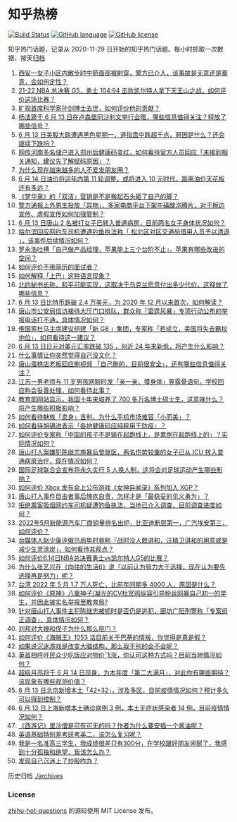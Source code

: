 # 知乎热榜
[![Build Status](https://github.com/ToWeLong/zhihu-hot-questions/workflows/CI/badge.svg)](https://github.com/ToWeLong/zhihu-hot-questions/actions)
[![GitHub language](https://img.shields.io/badge/language-golang-orange.svg)](https://golang.org/)
[![GitHub license](https://img.shields.io/github/license/ToWeLong/zhihu-hot-questions)](https://github.com/ToWeLong/zhihu-hot-questions/blob/main/LICENSE)

知乎热门话题，记录从 2020-11-29 日开始的知乎热门话题。每小时抓取一次数据，按天[归档](./archives)

<!-- BEGIN -->

1. [西安一女子小区内散步时中箭面部被射穿，警方已介入，该事故是无意还是蓄意，会如何定性？](https://www.zhihu.com/question/537473982)
1. [21-22 NBA 总决赛 G5，勇士 104:94 击败凯尔特人拿下天王山之战，如何评价这场比赛？](https://www.zhihu.com/question/537597852)
1. [旷视首席科学家孙剑博士去世，如何评价他的贡献？](https://www.zhihu.com/question/537635093)
1. [杨洁篪于 6 月 13 日在卢森堡同沙利文举行会晤，哪些信息值得关注？释放了哪些信号？](https://www.zhihu.com/question/537577331)
1. [6 月 13 日美股大跌遭遇黑色星期一，道指盘中跌超千点，原因是什么？还会继续下跌吗？](https://www.zhihu.com/question/537554884)
1. [网传河南多名储户进入郑州后健康码变红，如何看待官方人员回应「未接到相关通知，建议先了解赋码原因」？](https://www.zhihu.com/question/537428772)
1. [为什么现在越来越多的人不爱发朋友圈？](https://www.zhihu.com/question/537238663)
1. [6 月 14 日油价将迎年内第 11 轮调整，或将进入 10 元时代，距离油价天花板还有多远？](https://www.zhihu.com/question/536647999)
1. [《梦华录》的「双洁」营销是不是搬起石头砸了自己的脚？](https://www.zhihu.com/question/537427744)
1. [警方通报上外男生投放「异物」，多家电商平台下架牛磺酸泡腾片，对于擦边宣传、虚假宣传如何加强管制？](https://www.zhihu.com/question/537538150)
1. [6 月 13 日唐山 2 名被打女子已转入普通病房，目前两名女子身体状况如何？](https://www.zhihu.com/question/537529834)
1. [哈尔滨回应网约车司机遭遇钓鱼执法称「 松北区对区交通局借用人员予以清退 」，该事件后续情况如何？](https://www.zhihu.com/question/537540799)
1. [罗永浩吐槽「自己做产品经理，苹果能上三个台阶不止」，苹果有哪些改进的空间？](https://www.zhihu.com/question/537062572)
1. [如何评价不带简历的面试者？](https://www.zhihu.com/question/275075024)
1. [如何解释「上巴」这种语言现象？](https://www.zhihu.com/question/525069049)
1. [北约秘书长称，和平可能实现，这取决于乌克兰愿意付出多少代价，这释放了哪些信息？](https://www.zhihu.com/question/537534863)
1. [6 月 13 日比特币跌破 2.4 万美元，为 2020 年 12 月以来首次，如何解读？](https://www.zhihu.com/question/537554619)
1. [唐山市公安局信访接待大厅门口排队，群众称「雷霆风暴」专项行动公布的举报电话打不通，具体情况如何？](https://www.zhihu.com/question/537528422)
1. [俄国家杜马主席建议组建「新 G8 」集团，专家称「若成立，美国将失去霸权地位」，如何看待这一建议？](https://www.zhihu.com/question/537466747)
1. [6 月 13 日日元对美元汇率跌破 135 ，创近 24 年来新低，将产生什么影响？](https://www.zhihu.com/question/537494860)
1. [什么事情让你突然觉得自己没文化？](https://www.zhihu.com/question/308784456)
1. [唐山蛋糕店老板回应删视频 「自己删的，目前很安全」，还有哪些信息值得关注？](https://www.zhihu.com/question/537487508)
1. [江苏一男老师与 11 岁男孩网聊时发「亲一亲、摸身体」等露骨语句，学校回应称会妥善处理，如何看待此事？](https://www.zhihu.com/question/537613130)
1. [教育部网站显示，我国十年来培养了 700 多万名博士硕士生，这意味什么？将产生哪些积极影响？](https://www.zhihu.com/question/537625665)
1. [如何看待魅族「卖身」吉利，为什么手机市场难容「小而美」？](https://www.zhihu.com/question/537502222)
1. [如何看待胡锡进表示「各地健康码应纯粹用于防疫」？](https://www.zhihu.com/question/537608959)
1. [如何评价专家称「中国的孩子不是输在起跑线上，是累倒在起跑线上的」？实际情况如何？](https://www.zhihu.com/question/536880111)
1. [唐山打人案嫌犯陈继志施暴后曾就医，两名伤势较重的女子已从 ICU 转入普通病房治疗，现在情况如何？](https://www.zhihu.com/question/537610856)
1. [国际足球联合会宣布将永久实行 5 人换人制，这将会对足球运动产生哪些影响？](https://www.zhihu.com/question/537554238)
1. [如何评价 Xbox 发布会上公布游戏《女神异闻录》系列加入 XGP？](https://www.zhihu.com/question/537418578)
1. [唐山打人事件目击者事后愧疚自责，怎样才是「最稳妥的见义勇为」？](https://www.zhihu.com/question/537343802)
1. [拒绝乘客吸烟网约车司机疑遭钓鱼执法，当地已介入调查，目前调查进度如何？](https://www.zhihu.com/question/537493436)
1. [2022年5月新能源汽车厂商销量排名出炉，比亚迪断层第一，广汽埃安第三，如何评价？](https://www.zhihu.com/question/537052706)
1. [台媒体人赵少康评俄乌局势时竟称「战时没人敢讲和，汪精卫讲和的用意或是减少生灵涂炭」，如何看待其观点？](https://www.zhihu.com/question/537459834)
1. [如何评价6.14日NBA总决赛勇士vs凯尔特人G5的比赛？](https://www.zhihu.com/question/537609343)
1. [为什么张艺兴在《向往的生活6》说「以前认为努力大于选择，现在认为要先选择再是努力」呢？](https://www.zhihu.com/question/537303653)
1. [台湾 2022 年 5 月 1.7 万人死亡，比前年同期多 4000 人，原因是什么？](https://www.zhihu.com/question/537027317)
1. [如何评价《原神》八重神子/凝光的CV杜冥鸦纵容引导粉丝网暴自己初一的学生，并因此被实名举报至教育局?](https://www.zhihu.com/question/537301421)
1. [针对唐山打人事件主犯陈继志被抓时是否仍是逃犯，廊坊广阳刑警称「专案组正调查」，具体情况如何？](https://www.zhihu.com/question/537616542)
1. [刘邦对大嫂和侄子为什么那么抠门？](https://www.zhihu.com/question/522805788)
1. [如何评价《海贼王》1053 话目前关于巴基的情报，你觉得是真是假？](https://www.zhihu.com/question/535622008)
1. [如果说沉迷游戏是改变大脑结构，那么我干别的会不会呢？](https://www.zhihu.com/question/537333243)
1. [英首相呼吁民众少吃饭应对物价飞涨，你认可这种方式吗？目前当地情况如何？](https://www.zhihu.com/question/537597118)
1. [超级月亮将于 6 月 14 日现身，为本年度「第二大满月」，对此你有哪些期待？该现象有哪些观测价值？](https://www.zhihu.com/question/535549175)
1. [6 月 13 日北京新增本土「42+32」，涉及多区，目前疫情情况如何？预计多久可以得到控制？](https://www.zhihu.com/question/537597848)
1. [6 月 13 日上海新增本土确诊病例 3 例，本土无症状感染者 14 例，目前疫情情况如何？](https://www.zhihu.com/question/537597210)
1. [《西游记》里沙僧是可有可无的吗？作者为什么要安插一个酱油呢？](https://www.zhihu.com/question/30047761)
1. [英语基础特别差考研考英二，该怎么复习呢？](https://www.zhihu.com/question/524598239)
1. [我是一名准高三学生，我成绩很差只有300分，在学校跟好朋友闹掰了，我感到十分孤独和绝望，我该怎么办？](https://www.zhihu.com/question/537613182)
1. [发现自己沉迷上了炒股咋办？](https://www.zhihu.com/question/537373337)

<!-- END -->

历史归档 [./archives](./archives)


### License
[zhihu-hot-questions](https://github.com/towelong/zhihu-hot-questions) 的源码使用 MIT License 发布。